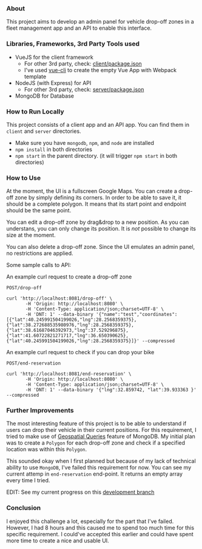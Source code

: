 ### About
This project aims to develop an admin panel for vehicle drop-off zones in a fleet management app and an API to enable this interface.

### Libraries, Frameworks, 3rd Party Tools used
- VueJS for the client framework
  - For other 3rd party, check: [client/package.json](https://github.com/omurturan/share-bike/blob/master/client/package.json)
  - I've used [vue-cli](https://github.com/vuejs/vue-cli) to create the empty Vue App with Webpack template
- NodeJS (with Express) for API
  - For other 3rd party, check: [server/package.json](https://github.com/omurturan/share-bike/blob/master/server/package.json)
- MongoDB for Database

### How to Run Locally
This project consists of a client app and an API app. You can find them in `client` and `server` directories.
- Make sure you have `mongodb`, `npm`, and `node` are installed
- `npm install` in both directories
- `npm start` in the parent directory. (it will trigger `npm start` in both directories)

### How to Use
At the moment, the UI is a fullscreen Google Maps. You can create a drop-off zone by simply defining its corners. In order to be able to save it, it should be a complete polygon. It means that its start point and endpoint should be the same point.

You can edit a drop-off zone by drag&drop to a new position. As you can understans, you can only change its position. It is *not* possible to change its size at the moment.

You can also delete a drop-off zone. Since the UI emulates an admin panel, no restrictions are applied.

Some sample calls to API:

An example curl request to create a drop-off zone

`POST/drop-off`
```
curl 'http://localhost:8081/drop-off' \
       -H 'Origin: http://localhost:8080' \
       -H 'Content-Type: application/json;charset=UTF-8' \
       -H 'DNT: 1' --data-binary '{"name":"test","coordinates":[{"lat":40.245991504199026,"lng":28.2568359375},{"lat":38.272688535980976,"lng":28.2568359375},{"lat":38.61687046392973,"lng":37.529296875},{"lat":41.60722821271717,"lng":36.650390625},{"lat":40.245991504199026,"lng":28.2568359375}]}' --compressed
```

An example curl request to check if you can drop your bike

`POST/end-reservation`
```
curl 'http://localhost:8081/end-reservation' \
       -H 'Origin: http://localhost:8080' \
       -H 'Content-Type: application/json;charset=UTF-8' \
       -H 'DNT: 1' --data-binary '{"lng":32.859742, "lat":39.933363 }' --compressed
```

### Further Improvements
The most interesting feature of this project is to be able to understand if users can drop their vehicle in their current positions. For this requirement, I tried to make use of [Geospatial Queries](https://docs.mongodb.com/manual/geospatial-queries/) feature of MongoDB. My initial plan was to create a `Polygon` for each drop-off zone and check if a specified location was within this `Polygon`.

This sounded okay when I first planned but because of my lack of technical ability to use `MongoDB`, I've failed this requirement for now. You can see my current attemp in `end-reservation` end-point. It returns an empty array every time I tried.

EDIT: See my current progress on this [development branch](https://github.com/omurturan/share-bike/pull/1)

### Conclusion
I enjoyed this challenge a lot, especially for the part that I've failed. However, I had 8 hours and this caused me to spend too much time for this specific requirement. I could've accepted this earlier and could have spent more time to create a nice and usable UI.
